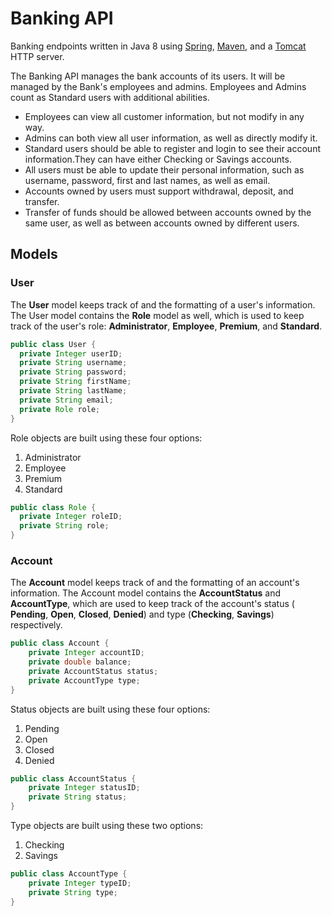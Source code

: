 # Banking API
Banking endpoints written in Java 8 using [Spring](https://spring.io/), [Maven](https://maven.apache.org/), and a [Tomcat](https://tomcat.apache.org/) HTTP server.

The Banking API manages the bank accounts of its users. It will be managed by the Bank's employees and admins. Employees and Admins count as Standard users with additional abilities.
* Employees can view all customer information, but not modify in any way.
* Admins can both view all user information, as well as directly modify it.
* Standard users should be able to register and login to see their account information.They can have either Checking or Savings accounts.
* All users must be able to update their personal information, such as username, password, first and last names, as well as email.
* Accounts owned by users must support withdrawal, deposit, and transfer.
* Transfer of funds should be allowed between accounts owned by the same user, as well as between accounts owned by different users.

## Models

### User

The __User__ model keeps track of and the formatting of a user's information. The User model contains the __Role__ model as well, which is used to
keep track of the user's role: __Administrator__, __Employee__, __Premium__, and __Standard__.

```java
public class User {
  private Integer userID;
  private String username;
  private String password;
  private String firstName;
  private String lastName;
  private String email;
  private Role role;
}
```

Role objects are built using these four options:
  1. Administrator
  2. Employee
  3. Premium
  4. Standard

```java
public class Role {
  private Integer roleID;
  private String role;
}
```
### Account

The __Account__ model keeps track of and the formatting of an account's information. The Account model contains the __AccountStatus__ and 
__AccountType__, which are used to keep track of the account's status ( __Pending__, __Open__, __Closed__, __Denied__) and type (__Checking__, __Savings__)
respectively.

```java
public class Account {
    private Integer accountID;
    private double balance;
    private AccountStatus status;
    private AccountType type;
}
```

Status objects are built using these four options:
  1. Pending
  2. Open
  3. Closed
  4. Denied

```java
public class AccountStatus {
    private Integer statusID;
    private String status;
}
```
Type objects are built using these two options:
  1. Checking
  2. Savings
  
```java
public class AccountType {
    private Integer typeID;
    private String type;
}
